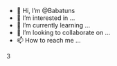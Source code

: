 - 👋 Hi, I’m @Babatuns
- 👀 I’m interested in ...
- 🌱 I’m currently learning ...
- 💞️ I’m looking to collaborate on ...
- 📫 How to reach me ...

<!---
Babatuns/Babatuns is a ✨ special ✨ repository because its `README.md` (this file) appears on your GitHub profile.
You can click the Preview link to take a look at your changes.
---> 3

